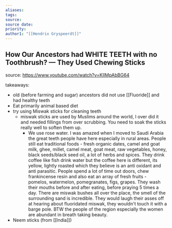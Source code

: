 ```yaml
---
aliases: 
tags: 
source: 
source date: 
priority: 
author1: "[[Hendrix Gryspeerdt]]"
---
```


## How Our Ancestors had WHITE TEETH with no Toothbrush? — They Used Chewing Sticks
source: https://www.youtube.com/watch?v=KIlMpAbBG64

takeaways:
- old (before farming and sugar) ancestors did not use [[Fluoride]] and had healthy teeth
- Eat primarily animal based diet
- try using Miswak sticks for cleaning teeth
    - miswak sticks are used by Muslims around the world, I over did it and needed fillings from over scrubbing. You need to soak the sticks really well to soften them up. 
        - We use rose water. I was amazed when I moved to Saudi Arabia the great teeth people have here especially in rural areas. People still eat traditional foods - fresh organic dates, camel and goat milk, ghee, millet, camel meat, goat meat, raw vegetables, honey, black seeds/black seed oil, a lot of herbs and spices. They drink coffee like fish drink water but the coffee here is different, its yellow, lightly roasted which they believe is an anti oxidant and anti parasitic. People spend a lot of time out doors, chew frankincense resin and also eat an array of fresh fruits - pomelos, watermelon, pomegranates, figs, grapes. They wash their mouths before and after eating, before praying 5 times a day. There are miswak bushes all over the place, the smell of the surrounding sand is incredible. They would laugh their asses off at hearing about fluoridated miswak, they wouldn't touch it with a barge pole. BTW the people of the region especially the women are abundant in breath taking beauty.
- Neem sticks (from [[India]])

